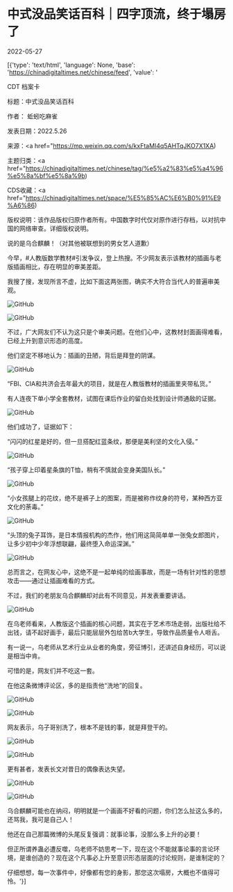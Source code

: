 # 中式没品笑话百科｜四字顶流，终于塌房了

2022-05-27

[{'type': 'text/html', 'language': None, 'base': 'https://chinadigitaltimes.net/chinese/feed', 'value': '

CDT 档案卡

标题：中式没品笑话百科

作者： 蚯蚓吃麻雀

发表日期：2022.5.26

来源：<a href="https://mp.weixin.qq.com/s/kxFtaMI4q5AHTqJKO7X1XA)

主题归类：<a href="https://chinadigitaltimes.net/chinese/tag/%e5%a2%83%e5%a4%96%e5%8a%bf%e5%8a%9b)

CDS收藏：<a href="https://chinadigitaltimes.net/space/%E5%85%AC%E6%B0%91%E9%A6%86)

版权说明：该作品版权归原作者所有。中国数字时代仅对原作进行存档，以对抗中国的网络审查。详细版权说明。





说的是乌合麒麟！（对其他被联想到的男女艺人道歉）

今早，#人教版数学教材#引发争议，登上热搜。不少网友表示该教材的插画与老版插画相比，存在明显的审美差距。

我搜了搜，发现所言不虚，比如下面这两张图，确实不大符合当代人的普遍审美观。

![GitHub](https://chinadigitaltimes.net/chinese/files/2022/05/post-682161-62905f196386a.)

![GitHub](https://chinadigitaltimes.net/chinese/files/2022/05/post-682161-62905f196eac8.)

不过，广大网友们不认为这只是个审美问题。在他们心中，这教材封面画得难看，已经上升到意识形态的高度。

他们坚定不移地认为：插画的丑陋，背后是拜登的阴谋。

![GitHub](https://chinadigitaltimes.net/chinese/files/2022/05/post-682161-62905f19782aa.)

“FBI、CIA和共济会去年最大的项目，就是在人教版教材的插画里夹带私货。”

有人连夜下单小学全套教材，试图在课后作业的留白处找到设计师通敌的证据。

![GitHub](https://chinadigitaltimes.net/chinese/files/2022/05/post-682161-62905f1983502.)

他们成功了，证据如下：

“闪闪的红星是好的，但一旦搭配红蓝条纹，那便是美利坚的文化入侵。”

![GitHub](https://chinadigitaltimes.net/chinese/files/2022/05/post-682161-62905f198c48a.)

“孩子穿上印着星条旗的T恤，稍有不慎就会变身美国队长。”

![GitHub](https://chinadigitaltimes.net/chinese/files/2022/05/post-682161-62905f1994017.)

“小女孩腿上的花纹，绝不是裤子上的图案，而是被称作纹身的符号，某种西方亚文化的荼毒。”

![GitHub](https://chinadigitaltimes.net/chinese/files/2022/05/post-682161-62905f199ad16.)

“头顶的兔子耳饰，是日本情报机构的杰作，他们用这简简单单一张兔女郎图片，让多少初中少年浮想联翩，最终堕入命运深渊。”

![GitHub](https://chinadigitaltimes.net/chinese/files/2022/05/post-682161-62905f19a1ef0.)

总而言之，在网友心中，这绝不是一起单纯的绘画事故，而是一场有针对性的思想攻击——通过让插画难看的方式。

不过，我们的老朋友乌合麒麟却对此有不同意见，并发表重要讲话。

![GitHub](https://chinadigitaltimes.net/chinese/files/2022/05/post-682161-62905f19b15b4.)

在乌老师看来，人教版这个插画的核心问题，其实在于艺术市场走弱，出版社给不出钱，请不起好画手，最后只能层层外包给苦b大学生，导致作品质量令人咂舌。

有一说一，乌老师从艺术行业从业者的角度，旁征博引，还讲述自身经历，可以说是相当中肯。

可惜的是，网友们并不吃这一套。

在他这条微博评论区，多的是指责他“洗地”的回复。

![GitHub](https://chinadigitaltimes.net/chinese/files/2022/05/post-682161-62905f19b8464.)

![GitHub](https://chinadigitaltimes.net/chinese/files/2022/05/post-682161-62905f19bfa7c.)

网友表示，乌子哥别洗了，根本不是钱的事，就是拜登干的。

![GitHub](https://chinadigitaltimes.net/chinese/files/2022/05/post-682161-62905f19c62b5.)

![GitHub](https://chinadigitaltimes.net/chinese/files/2022/05/post-682161-62905f19cf013.)

更有甚者，发表长文对昔日的偶像表达失望。

![GitHub](https://chinadigitaltimes.net/chinese/files/2022/05/post-682161-62905f19dcf0b.)

![GitHub](https://chinadigitaltimes.net/chinese/files/2022/05/post-682161-62905f19e7222.)

乌合麒麟可能也在纳闷，明明就是一个画画不好看的问题，你们怎么扯这么多的，还骂我，我可是自己人！

他还在自己那篇微博的头尾反复强调：就事论事，没那么多上升的必要！

但正所谓养蛊必遭反噬，乌老师不妨思考一下，现在这个不能就事论事的言论环境，是谁创造的？现在这个凡事必上升至意识形态层面的讨论规则，是谁制定的？

仔细想想，每一次事件中，好像都有您的身影，那您这次塌房，大概也不值得可怜。'}]